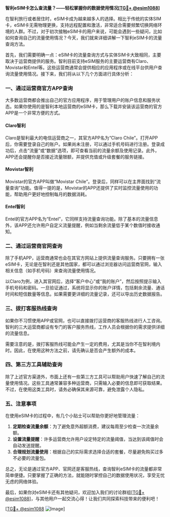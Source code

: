 **智利eSIM卡怎么查流量？——轻松掌握你的数据使用情况[[TG💪+ @esim1088](https://t.me/s/esim1088)]**

在智利旅行或者居住时，eSIM卡成为越来越多人的选择。相比于传统的实体SIM卡，eSIM卡无需物理更换，支持远程配置和激活，非常适合需要频繁切换网络环境的人群。不过，对于初次接触eSIM卡的用户来说，可能会遇到一些疑问，比如如何查询自己的流量使用情况？今天，我们就来详细讲解一下智利eSIM卡的流量查询方法。

首先，我们需要明确一点：eSIM卡的流量查询方式与实体SIM卡大致相同，主要取决于运营商提供的服务。智利目前支持eSIM服务的主要运营商有Claro、Movistar和Entel等。这些运营商通常会提供相应的应用程序或在线平台供用户查询流量使用情况。接下来，我们将从以下几个方面进行具体分析：

### 一、通过运营商官方APP查询

大多数运营商都会推出自己的官方应用程序，用于管理用户的账户信息和服务状态。如果你使用的是智利本地运营商的eSIM卡，那么下载并安装该运营商的官方APP是一个非常方便的方式。

#### Claro智利
Claro是智利最大的电信运营商之一，其官方APP名为“Claro Chile”。打开APP后，你需要登录自己的账户。如果尚未注册，可以通过手机号码进行注册。登录成功后，点击“流量”或“数据”选项，即可查看当前的流量余额及使用记录。此外，APP还会提醒你是否接近流量限额，并提供充值或升级套餐的服务链接。

#### Movistar智利
Movistar的官方APP叫做“Movistar Chile”。登录后，同样可以在主界面找到“流量查询”功能。值得一提的是，Movistar的APP还提供了实时监控流量使用的功能，帮助用户更好地控制每月的数据消耗。

#### Entel智利
Entel的官方APP名为“Entel”，它同样支持流量查询功能。除了基本的流量信息外，该APP还允许用户自定义流量提醒，例如当剩余流量低于某个数值时接收通知。

### 二、通过运营商官网查询

除了手机APP，运营商通常也会在其官方网站上提供流量查询服务。只要拥有一张eSIM卡，无论是在智利还是其他国家，都可以通过浏览器访问运营商官网，输入相关信息（如手机号码）来查询流量使用情况。

以Claro为例，进入其官网后，选择“客户中心”或“我的账户”，然后按照提示输入手机号码和密码。一旦验证通过，系统将显示你的账户详情，包括剩余流量、通话时间和短信数量等信息。如果需要更详细的流量记录，还可以导出历史数据报告。

### 三、拨打客服热线查询

如果你不习惯使用APP或官网，也可以直接拨打运营商的客服热线进行人工咨询。智利的三大运营商都设有专门的客户服务热线，工作人员会根据你的需求提供详细的流量信息。

需要注意的是，拨打客服热线可能会产生一定的费用，尤其是当你不在智利境内时。因此，在使用这种方法之前，请先确认是否会产生额外的成本。

### 四、第三方工具辅助查询

除了上述官方渠道外，市面上还有一些第三方工具可以帮助用户快速了解自己的流量使用情况。这些工具通常兼容多种运营商，只需输入必要的信息即可获取结果。不过，在使用这类工具时，请务必确保其来源可靠，避免泄露个人隐私。

### 五、注意事项

在使用eSIM卡的过程中，有几个小贴士可以帮助你更好地管理流量：

1. **定期检查流量余额**：为了避免意外超额消费，建议每周至少检查一次流量余额。
2. **设置流量提醒**：许多运营商允许用户设定特定的流量阈值，当达到该阈值时会自动发送提醒。
3. **合理规划流量使用**：根据自己的实际需求选择合适的套餐，尽量避免购买过多不必要的流量包。

总之，无论是通过官方APP、官网还是客服热线，查询智利eSIM卡的流量都非常简单便捷。只要掌握了正确的方法，就能随时掌控自己的数据使用状况，享受无忧无虑的网络体验。

最后，如果你对eSIM卡还有其他疑问，欢迎加入我们的讨论群组[[TG💪+ @esim1088](https://t.me/s/esim1088)]，与其他用户一起交流心得！让我们共同探索科技带来的便利吧！

[[TG💪+ @esim1088](https://t.me/s/esim1088) ![Image](https://i.postimg.cc/4NQfJmqS/Snipaste-2025-05-13-00-14-12.png)]